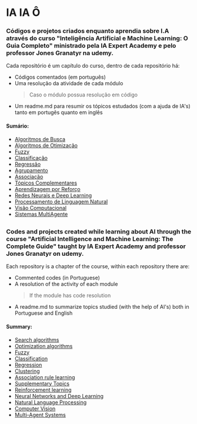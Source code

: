 # IA IA Ô
### Códigos e projetos criados enquanto aprendia sobre I.A através do curso "Inteligência Artificial e Machine Learning: O Guia Completo" ministrado pela IA Expert Academy e pelo professor Jones Granatyr na udemy.

Cada repositório é um capítulo do curso, dentro de cada repositório há:
  - Códigos comentados (em português)
  - Uma resolução da atividade de cada módulo
    > Caso o módulo possua resolução em código
  - Um readme.md para resumir os tópicos estudados (com a ajuda de IA's) tanto em portugês quanto em inglês

#### Sumário:
 - [Algoritmos de Busca](https://github.com/p3dru/inteligencia_artificial_machine_learning/tree/main/Algoritmos%20de%20busca)
 - [Algoritmos de Otimização](https://github.com/p3dru/inteligencia_artificial_machine_learning/tree/main/Algoritmos%20de%20otimização)
 - [Fuzzy](https://github.com/p3dru/inteligencia_artificial_machine_learning/tree/main/fuzzy)
 - [Classificação](https://github.com/p3dru/inteligencia_artificial_machine_learning/tree/main/classificacao)
 - [Regressão](https://github.com/p3dru/inteligencia_artificial_machine_learning/tree/main/regressao)
 - [Agrupamento](https://github.com/p3dru/inteligencia_artificial_machine_learning/tree/main/agrupamento)
 - [Associação](https://github.com/p3dru/inteligencia_artificial_machine_learning/tree/main/associacao)
 - [Tópicos Complementares](https://github.com/p3dru/inteligencia_artificial_machine_learning/tree/main/topicos_complementares)
 - [Aprendizagem por Reforço](https://github.com/p3dru/inteligencia_artificial_machine_learning/tree/main/aprendizagem_por_reforco)
 - [Redes Neurais e Deep Learning](https://github.com/p3dru/inteligencia_artificial_machine_learning/tree/main/Redes%20Neurais%20e%20Deep%20Learning)
 - [Processamento de Linguagem Natural](https://github.com/p3dru/inteligencia_artificial_machine_learning/tree/main/Processamento%20de%20Linguagem%20Natural)
 - [Visão Computacional](https://github.com/p3dru/inteligencia_artificial_machine_learning/tree/main/visao_computacional)
 - [Sistemas MultiAgente](https://github.com/p3dru/inteligencia_artificial_machine_learning/tree/main/Sistemas%20Multiagente)

##

### Codes and projects created while learning about AI through the course "Artificial Intelligence and Machine Learning: The Complete Guide" taught by IA Expert Academy and professor Jones Granatyr on udemy.

Each repository is a chapter of the course, within each repository there are:
 - Commented codes (in Portuguese)
 - A resolution of the activity of each module
   > If the module has code resolution
 - A readme.md to summarize topics studied (with the help of AI's) both in Portuguese and English

#### Summary:
 - [Search algorithms](https://github.com/p3dru/inteligencia_artificial_machine_learning/tree/main/Algoritmos%20de%20busca#chapter-1-understanding-problems)
 - [Optimization algorithms](https://github.com/p3dru/inteligencia_artificial_machine_learning/tree/main/Algoritmos%20de%20otimização#chapter-2-optimization-algorithms)
 - [Fuzzy](https://github.com/p3dru/inteligencia_artificial_machine_learning/tree/main/fuzzy#chapter-3-fuzzy-logic-fuzzy-fuzzy-fuzzy)
 - [Classification](https://github.com/p3dru/inteligencia_artificial_machine_learning/tree/main/classificacao#chapter-4-classification)
 - [Regression](https://github.com/p3dru/inteligencia_artificial_machine_learning/tree/main/regressao#chapter-5-regression)
 - [Clustering](https://github.com/p3dru/inteligencia_artificial_machine_learning/tree/main/agrupamento#chapter-6-clustering)
 - [Association rule learning](https://github.com/p3dru/inteligencia_artificial_machine_learning/tree/main/associacao#chapter-7-association)
 - [Supplementary Topics](https://github.com/p3dru/inteligencia_artificial_machine_learning/tree/main/topicos_complementares#chapter-8-supplementary-topics)
 - [Reinforcement learning](https://github.com/p3dru/inteligencia_artificial_machine_learning/tree/main/aprendizagem_por_reforco#chapter-9-reinforcement-learning)
 - [Neural Networks and Deep Learning](https://github.com/p3dru/inteligencia_artificial_machine_learning/tree/main/Redes%20Neurais%20e%20Deep%20Learning#chapter-10-neural-networks-and-deep-learning)
 - [Natural Language Processing](https://github.com/p3dru/inteligencia_artificial_machine_learning/tree/main/Processamento%20de%20Linguagem%20Natural)
 - [Computer Vision](https://github.com/p3dru/inteligencia_artificial_machine_learning/tree/main/visao_computacional#chapter-12-computer-vision)
 - [Multi-Agent Systems](https://github.com/p3dru/inteligencia_artificial_machine_learning/tree/main/Sistemas%20Multiagente#chapter-13-multiagent-systems)
